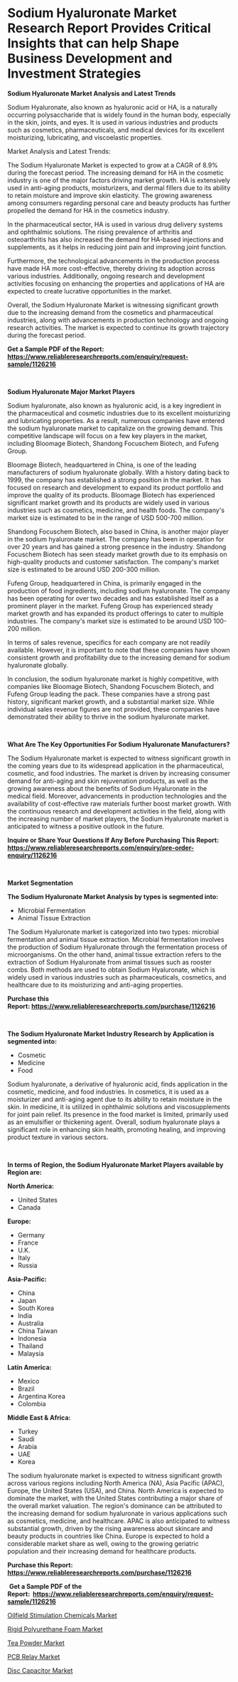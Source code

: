 <p><h1>Sodium Hyaluronate Market Research Report Provides Critical Insights that can help Shape Business Development and Investment Strategies</h1></p><p><strong>Sodium Hyaluronate Market Analysis and Latest Trends</strong></p>
<p><p>Sodium Hyaluronate, also known as hyaluronic acid or HA, is a naturally occurring polysaccharide that is widely found in the human body, especially in the skin, joints, and eyes. It is used in various industries and products such as cosmetics, pharmaceuticals, and medical devices for its excellent moisturizing, lubricating, and viscoelastic properties.</p><p>Market Analysis and Latest Trends:</p><p>The Sodium Hyaluronate Market is expected to grow at a CAGR of 8.9% during the forecast period. The increasing demand for HA in the cosmetic industry is one of the major factors driving market growth. HA is extensively used in anti-aging products, moisturizers, and dermal fillers due to its ability to retain moisture and improve skin elasticity. The growing awareness among consumers regarding personal care and beauty products has further propelled the demand for HA in the cosmetics industry.</p><p>In the pharmaceutical sector, HA is used in various drug delivery systems and ophthalmic solutions. The rising prevalence of arthritis and osteoarthritis has also increased the demand for HA-based injections and supplements, as it helps in reducing joint pain and improving joint function.</p><p>Furthermore, the technological advancements in the production process have made HA more cost-effective, thereby driving its adoption across various industries. Additionally, ongoing research and development activities focusing on enhancing the properties and applications of HA are expected to create lucrative opportunities in the market.</p><p>Overall, the Sodium Hyaluronate Market is witnessing significant growth due to the increasing demand from the cosmetics and pharmaceutical industries, along with advancements in production technology and ongoing research activities. The market is expected to continue its growth trajectory during the forecast period.</p></p>
<p><strong>Get a Sample PDF of the Report:&nbsp; <a href="https://www.reliableresearchreports.com/enquiry/request-sample/1126216">https://www.reliableresearchreports.com/enquiry/request-sample/1126216</a></strong></p>
<p>&nbsp;</p>
<p><strong>Sodium Hyaluronate Major Market Players</strong></p>
<p><p>Sodium hyaluronate, also known as hyaluronic acid, is a key ingredient in the pharmaceutical and cosmetic industries due to its excellent moisturizing and lubricating properties. As a result, numerous companies have entered the sodium hyaluronate market to capitalize on the growing demand. This competitive landscape will focus on a few key players in the market, including Bloomage Biotech, Shandong Focuschem Biotech, and Fufeng Group.</p><p>Bloomage Biotech, headquartered in China, is one of the leading manufacturers of sodium hyaluronate globally. With a history dating back to 1999, the company has established a strong position in the market. It has focused on research and development to expand its product portfolio and improve the quality of its products. Bloomage Biotech has experienced significant market growth and its products are widely used in various industries such as cosmetics, medicine, and health foods. The company's market size is estimated to be in the range of USD 500-700 million.</p><p>Shandong Focuschem Biotech, also based in China, is another major player in the sodium hyaluronate market. The company has been in operation for over 20 years and has gained a strong presence in the industry. Shandong Focuschem Biotech has seen steady market growth due to its emphasis on high-quality products and customer satisfaction. The company's market size is estimated to be around USD 200-300 million.</p><p>Fufeng Group, headquartered in China, is primarily engaged in the production of food ingredients, including sodium hyaluronate. The company has been operating for over two decades and has established itself as a prominent player in the market. Fufeng Group has experienced steady market growth and has expanded its product offerings to cater to multiple industries. The company's market size is estimated to be around USD 100-200 million.</p><p>In terms of sales revenue, specifics for each company are not readily available. However, it is important to note that these companies have shown consistent growth and profitability due to the increasing demand for sodium hyaluronate globally.</p><p>In conclusion, the sodium hyaluronate market is highly competitive, with companies like Bloomage Biotech, Shandong Focuschem Biotech, and Fufeng Group leading the pack. These companies have a strong past history, significant market growth, and a substantial market size. While individual sales revenue figures are not provided, these companies have demonstrated their ability to thrive in the sodium hyaluronate market.</p></p>
<p>&nbsp;</p>
<p><strong>What Are The Key Opportunities For Sodium Hyaluronate Manufacturers?</strong></p>
<p><p>The Sodium Hyaluronate market is expected to witness significant growth in the coming years due to its widespread application in the pharmaceutical, cosmetic, and food industries. The market is driven by increasing consumer demand for anti-aging and skin rejuvenation products, as well as the growing awareness about the benefits of Sodium Hyaluronate in the medical field. Moreover, advancements in production technologies and the availability of cost-effective raw materials further boost market growth. With the continuous research and development activities in the field, along with the increasing number of market players, the Sodium Hyaluronate market is anticipated to witness a positive outlook in the future.</p></p>
<p><strong>Inquire or Share Your Questions If Any Before Purchasing This Report: <a href="https://www.reliableresearchreports.com/enquiry/pre-order-enquiry/1126216">https://www.reliableresearchreports.com/enquiry/pre-order-enquiry/1126216</a></strong></p>
<p>&nbsp;</p>
<p><strong>Market Segmentation</strong></p>
<p><strong>The Sodium Hyaluronate Market Analysis by types is segmented into:</strong></p>
<p><ul><li>Microbial Fermentation</li><li>Animal Tissue Extraction</li></ul></p>
<p><p>The Sodium Hyaluronate market is categorized into two types: microbial fermentation and animal tissue extraction. Microbial fermentation involves the production of Sodium Hyaluronate through the fermentation process of microorganisms. On the other hand, animal tissue extraction refers to the extraction of Sodium Hyaluronate from animal tissues such as rooster combs. Both methods are used to obtain Sodium Hyaluronate, which is widely used in various industries such as pharmaceuticals, cosmetics, and healthcare due to its moisturizing and anti-aging properties.</p></p>
<p><strong>Purchase this Report:&nbsp;<a href="https://www.reliableresearchreports.com/purchase/1126216">https://www.reliableresearchreports.com/purchase/1126216</a></strong></p>
<p>&nbsp;</p>
<p><strong>The Sodium Hyaluronate Market Industry Research by Application is segmented into:</strong></p>
<p><ul><li>Cosmetic</li><li>Medicine</li><li>Food</li></ul></p>
<p><p>Sodium hyaluronate, a derivative of hyaluronic acid, finds application in the cosmetic, medicine, and food industries. In cosmetics, it is used as a moisturizer and anti-aging agent due to its ability to retain moisture in the skin. In medicine, it is utilized in ophthalmic solutions and viscosupplements for joint pain relief. Its presence in the food market is limited, primarily used as an emulsifier or thickening agent. Overall, sodium hyaluronate plays a significant role in enhancing skin health, promoting healing, and improving product texture in various sectors.</p></p>
<p>&nbsp;</p>
<p><strong>In terms of Region, the Sodium Hyaluronate Market Players available by Region are:</strong></p>
<p>
    <p> <strong> North America: </strong>
        <ul>
            <li>United States</li>
            <li>Canada</li>
        </ul>
        </p> 
    <p> <strong> Europe: </strong>
        <ul>
            <li>Germany</li>
            <li>France</li>
            <li>U.K.</li>
            <li>Italy</li>
            <li>Russia</li>
        </ul>
        </p> 
    <p> <strong> Asia-Pacific: </strong>
        <ul>
            <li>China</li>
            <li>Japan</li>
            <li>South Korea</li>
            <li>India</li>
            <li>Australia</li>
            <li>China Taiwan</li>
            <li>Indonesia</li>
            <li>Thailand</li>
            <li>Malaysia</li>
        </ul>
        </p> 
    <p> <strong> Latin America: </strong>
        <ul>
            <li>Mexico</li>
            <li>Brazil</li>
            <li>Argentina Korea</li>
            <li>Colombia</li>
        </ul>
        </p> 
    <p> <strong> Middle East & Africa: </strong>
        <ul>
            <li>Turkey</li>
            <li>Saudi</li>
            <li>Arabia</li>
            <li>UAE</li>
            <li>Korea</li>
        </ul>
    </p>
    </p>
<p><p>The sodium hyaluronate market is expected to witness significant growth across various regions including North America (NA), Asia Pacific (APAC), Europe, the United States (USA), and China. North America is expected to dominate the market, with the United States contributing a major share of the overall market valuation. The region's dominance can be attributed to the increasing demand for sodium hyaluronate in various applications such as cosmetics, medicine, and healthcare. APAC is also anticipated to witness substantial growth, driven by the rising awareness about skincare and beauty products in countries like China. Europe is expected to hold a considerable market share as well, owing to the growing geriatric population and their increasing demand for healthcare products.</p></p>
<p><strong>Purchase this Report: <a href="https://www.reliableresearchreports.com/purchase/1126216">https://www.reliableresearchreports.com/purchase/1126216</a></strong></p>
<p>&nbsp;<strong>Get a Sample PDF of the Report:&nbsp;&nbsp;<a href="https://www.reliableresearchreports.com/enquiry/request-sample/1126216">https://www.reliableresearchreports.com/enquiry/request-sample/1126216</a></strong></p>
<p><strong></strong></p>
<p><p><a href="https://github.com/WillieWoodard/Market-Research-Report-List-2/blob/main/oilfield-stimulation-chemicals-market.md">Oilfield Stimulation Chemicals Market</a></p><p><a href="https://github.com/BryceTownsendr/Market-Research-Report-List-2/blob/main/rigid-polyurethane-foam-market.md">Rigid Polyurethane Foam Market</a></p><p><a href="https://medium.com/@bartlakin/tea-powder-market-size-market-outlook-and-market-forecast-2023-to-2030-f2716b8c8d91">Tea Powder Market</a></p><p><a href="https://medium.com/@abbieparker1964/pcb-relay-market-analysis-its-cagr-market-segmentation-and-global-industry-overview-679d5aec381e">PCB Relay Market</a></p><p><a href="https://medium.com/@caylawisoky8698/disc-capacitor-market-size-market-outlook-and-market-forecast-2023-to-2030-22d60712bc2a">Disc Capacitor Market</a></p></p>